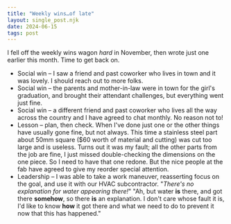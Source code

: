 ```yaml
---
title: "Weekly wins…of late"
layout: single_post.njk
date: 2024-06-15
tags: post
---
```


I fell off the weekly wins wagon _hard_ in November, then wrote just one earlier this month. Time to get back on.
- Social win – I saw a friend and past coworker who lives in town and it was lovely. I should reach out to more folks.
- Social win – the parents and mother-in-law were in town for the girl's graduation, and brought their attendant challenges, but everything went just fine.
- Social win – a different friend and past coworker who lives all the way across the country and I have agreed to chat monthly. No reason not to!
- Lesson – plan, then check. When I've done just one or the other things have usually gone fine, but not always. This time a stainless steel part about 50mm square ($60 worth of material and cutting) was cut too large and is useless. Turns out it was my fault; all the other parts from the job are fine, I just missed double-checking the dimensions on the one piece. So I need to have that one redone. But the nice people at the fab have agreed to give my reorder special attention.
- Leadership – I was able to take a work maneuver, reasserting focus on the goal, and use it with our HVAC subcontractor. "_There's no explanation for water appearing there!_" "Ah, but water **is** there, and got there **somehow**, so there **is** an explanation. I don't care whose fault it is, I'd like to know **how** it got there and what we need to do to prevent it now that this has happened."
